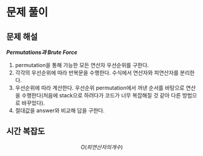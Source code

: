   # 문제 풀이

## 문제 해설

***Permutations과 Brute Force***

1. permutation을 통해 가능한 모든 연산자 우선순위를 구한다.
2. 각각의 우선순위에 따라 반복문을 수행한다. 수식에서 연산자와 피연산자를 분리한다.
3. 우선순위에 따라 계산한다. 우선순위 permutation에서 꺼낸 순서를 바탕으로 연산을 수행한다(처음에 stack으로 하려다가 코드가 너무 복잡해질 것 같아 다른 방법으로 바꾸었다).
4. 절대값을 answer와 비교해 답을 구한다.

## 시간 복잡도

$$O(피연산자의 개수)$$


